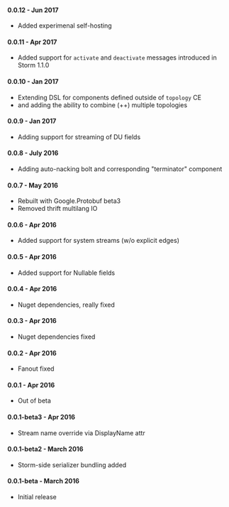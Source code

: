 #### 0.0.12 - Jun 2017
* Added experimenal self-hosting

#### 0.0.11 - Apr 2017
* Added support for `activate` and `deactivate` messages introduced in Storm 1.1.0

#### 0.0.10 - Jan 2017
* Extending DSL for components defined outside of `topology` CE
* and adding the ability to combine (++) multiple topologies

#### 0.0.9 - Jan 2017
* Adding support for streaming of DU fields

#### 0.0.8 - July 2016
* Adding auto-nacking bolt and corresponding "terminator" component

#### 0.0.7 - May 2016
* Rebuilt with Google.Protobuf beta3
* Removed thrift multilang IO

#### 0.0.6 - Apr 2016
* Added support for system streams (w/o explicit edges)

#### 0.0.5 - Apr 2016
* Added support for Nullable fields

#### 0.0.4 - Apr 2016
* Nuget dependencies, really fixed

#### 0.0.3 - Apr 2016
* Nuget dependencies fixed

#### 0.0.2 - Apr 2016
* Fanout fixed

#### 0.0.1 - Apr 2016
* Out of beta

#### 0.0.1-beta3 - Apr 2016
* Stream name override via DisplayName attr

#### 0.0.1-beta2 - March 2016
* Storm-side serializer bundling added

#### 0.0.1-beta - March 2016
* Initial release
